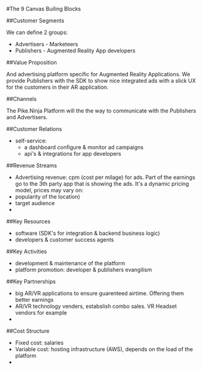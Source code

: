 #The 9 Canvas Builing Blocks

##Customer Segments

We can define 2 groups:

- Advertisers - Marketeers
- Publishers - Augmented Reality App developers

##Value Proposition

And advertising platform specific for Augmented Reality Applications. We provide Publishers with the SDK to show nice integrated ads with a slick UX for the customers in their AR application. 

##Channels

The Pike.Ninja Platform will the the way to communicate with the Publishers and Advertisers.

##Customer Relations

- self-service: 
  - a dashboard configure & monitor ad campaigns
  - api's & integrations for app developers


##Revenue Streams

 - Advertising revenue: cpm (cost per milage) for ads. Part of the earnings go to the 3th party app that is showing the ads. It's a dynamic pricing model, prices may vary on:
  - popularity of the location)
  - target audience
  - 
  
##Key Resources

 - software (SDK's for integration & backend business logic)
 - developers & customer success agents


##Key Activities

 - development & maintenance of the platform
 - platform promotion: developer & publishers evangilism


##Key Partnerships

 - big AR/VR applications to ensure guarenteed airtime. Offering them better earnings
 - AR/VR technology venders, estabslish combo sales. VR Headset vendors for example
 - 
 
##Cost Structure

 - Fixed cost: salaries
 - Variable cost: hosting infrastructure (AWS), depends on the load of the platform
 - 



